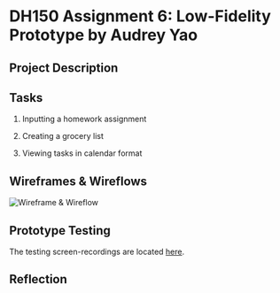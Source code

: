 # DH150 Assignment 6: Low-Fidelity Prototype by Audrey Yao

## Project Description


## Tasks 

1) Inputting a homework assignment  

2) Creating a grocery list 

3) Viewing tasks in calendar format

## Wireframes & Wireflows

<img src="https://github.com/oddz/dh150-audrey/issues/1#issuecomment-729268685" alt="Wireframe & Wireflow">

## Prototype Testing

The testing screen-recordings are located <a href="https://drive.google.com/drive/folders/1o0hT2pt_vtErtl1khGPjDAzT-88OPs45?usp=sharing">here</a>.

## Reflection

